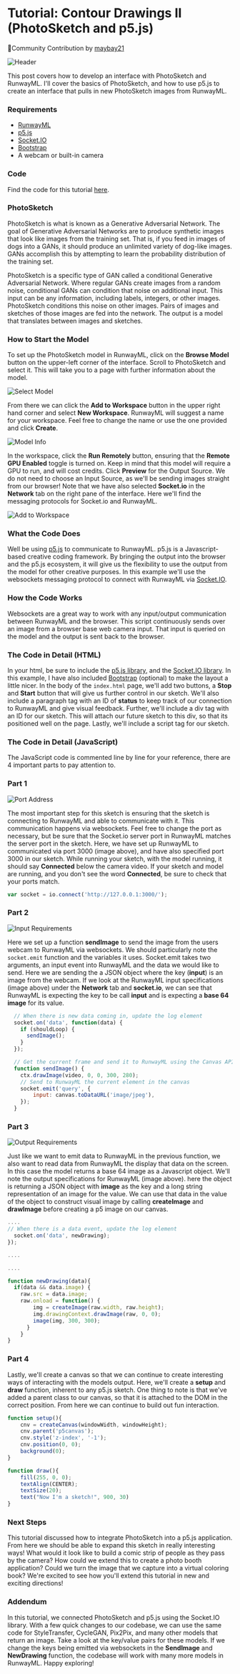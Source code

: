
# Tutorial: Contour Drawings II (PhotoSketch and p5.js)

🎉Community Contribution by [maybay21](https://github.com/maybay21)

![Header](assets/images/tutorials/tutorial_p5_photosketch/header.png)

This post covers how to develop an interface with PhotoSketch and RunwayML. I'll cover the basics of  PhotoSketch, and how to use p5.js to create an interface that pulls in new PhotoSketch images from RunwayML.

### Requirements
- [RunwayML](https://runwayml.com/)
- [p5.js](https://p5js.org/download/)
- [Socket.IO](https://socket.io)
- [Bootstrap](https://getbootstrap.com/) 
- A webcam or built-in camera

### Code
Find the code for this tutorial [here](https://github.com/runwayml/p5js/tree/master/PhotoSketch/PhotoSketch_Websockets).

### PhotoSketch
PhotoSketch is what is known as a Generative Adversarial Network. The goal of Generative Adversarial Networks are to produce synthetic  images that look like images from the training set. That is, if you feed in images of dogs into a GANs, it should produce an unlimited variety of dog-like images. GANs accomplish this by attempting to learn the probability distribution of the training set.

PhotoSketch is a specific type of GAN called a conditional Generative Adversarial Network. Where regular GANs create images from a random noise, conditional GANs can condition that noise on additional input. This input can be any information, including labels, integers, or other images. PhotoSketch conditions this noise on other images. Pairs of images and sketches of those images are fed into the network. The output is a model that translates between images and sketches.

### How to Start the Model
To set up the PhotoSketch model in RunwayML, click on the **Browse Model** button on the upper-left corner of the interface. Scroll to PhotoSketch and select it. This will take you to a page with further information about the model. 

![Select Model](assets/images/tutorials/tutorial_p5_photosketch/selection.png)

From there we can click the **Add to Workspace** button in the upper right hand corner and select **New Workspace**. RunwayML will suggest a name for your workspace. Feel free to change the name or use the one provided and click **Create**. 

![Model Info](assets/images/tutorials/tutorial_p5_photosketch/info.png)

In the workspace, click the **Run Remotely** button, ensuring that the **Remote GPU Enabled** toggle is turned on. Keep in mind that this model will require a GPU to run, and will cost credits. Click **Preview** for the Output Source. We do not need to choose an Input Source, as we'll be sending images straight from our browser! Note that we have also selected **Socket.io** in the **Network** tab on the right pane of the interface. Here we'll find the messaging protocols for Socket.io and RunwayML.


![Add to Workspace](assets/images/tutorials/tutorial_p5_photosketch/interface.png)

### What the Code Does
Well be using [p5.js](https://p5js.org) to communicate to RunwayML. p5.js is a Javascript-based creative coding framework. By bringing the output into the browser and the p5.js ecosystem, it will give us the flexibility to use the output from the model for other creative purposes. In this example we'll use the websockets messaging protocol to connect with RunwayML via [Socket.IO](https://socket.io/).

### How the Code Works
Websockets are a great way to work with any input/output communication between RunwayML and the browser. This script continuously sends over an image from a browser base web camera input. That input is queried on the model and the output is sent back to the browser.

### The Code in Detail (HTML)
In your html, be sure to include the [p5.js library](https://p5js.org/download/), and the [Socket.IO library](https://socket.io/). In this example, I have also included [Bootstrap](https://getbootstrap.com/) (optional) to make the layout a little nicer. In the body of the `index.html` page, we'll add two buttons, a **Stop** and **Start** button that will give us further control in our sketch. We'll also include a paragraph tag with an ID of **status** to keep track of our connection to RunwayML and give visual feedback. Further, we'll include a div tag with an ID for our sketch. This will attach our future sketch to this div, so that its positioned well on the page. Lastly, we'll include a script tag for our sketch.

### The Code in Detail (JavaScript)
The JavaScript code is commented line by line for your reference, there are 4 important parts to pay attention to.  

### Part 1

![Port Address](assets/images/tutorials/tutorial_p5_photosketch/port.png)


The most important step for this sketch is ensuring that the sketch is connecting to RunwayML and able to communicate with it. This communication happens via websockets. Feel free to change the port as necessary, but be sure that the Socket.io server port in RunwayML matches the server port in the sketch. Here, we have set up RunwayML to communicated via port 3000 (image above), and have also specified port 3000 in our sketch. While running your sketch, with the model running, it should say **Connected** below the camera video. If your sketch and model are running, and you don't see the word **Connected**, be sure to check that your ports match.

```js
var socket = io.connect('http://127.0.0.1:3000/');
```


### Part 2
![Input Requirements](assets/images/tutorials/tutorial_p5_photosketch/input.png)

Here we set up a function **sendImage** to send the image from the users webcam to RunwayML via websockets. We should particularly note the `socket.emit` function and the variables it uses. Socket.emit takes two arguments, an input event into RunwayML and the data we would like to send. Here we are sending the a JSON object where the key (**input**) is an image from the webcam. If we look at the RunwayML input specifications (image above) under the **Network** tab and **socket.io**, we can see that RunwayML is expecting the key to be call **input** and is expecting a **base 64 image** for its value.

```js
  // When there is new data coming in, update the log element
  socket.on('data', function(data) {
    if (shouldLoop) {
      sendImage();
    }
  });

  // Get the current frame and send it to RunwayML using the Canvas API
  function sendImage() {
    ctx.drawImage(video, 0, 0, 300, 280);
    // Send to RunwayML the current element in the canvas
    socket.emit('query', {
        input: canvas.toDataURL('image/jpeg'),
    });
  }
```
  
### Part 3

![Output Requirements](assets/images/tutorials/tutorial_p5_photosketch/output.png)

Just like we want to emit data to RunwayML in the previous function, we also want to read data from RunwayML the display that data on the screen. In this case the model returns a base 64 image as a Javascript object. We'll note the output specifications for RunwayML (image above). here the object is returning a JSON object with **image** as the key and a long string representation of an image for the value. We can use that data in the value of the object to construct visual image by calling **createImage** and **drawImage** before creating a p5 image on our canvas.
```js  
....
// When there is a data event, update the log element
  socket.on('data', newDrawing);
});

....

....

function newDrawing(data){
  if(data && data.image) {
    raw.src = data.image;
    raw.onload = function() {
        img = createImage(raw.width, raw.height);
        img.drawingContext.drawImage(raw, 0, 0);
        image(img, 300, 300); 
      }
    }
}
```

### Part 4
Lastly, we'll create a canvas so that we can continue to create interesting ways of interacting with the models output. Here, we'll create a **setup** and **draw** function, inherent to any p5.js sketch. One thing to note is that we've added a parent class to our canvas, so that it is attached to the DOM in the correct position. From here we can continue to build out fun interaction.
```js
function setup(){
    cnv = createCanvas(windowWidth, windowHeight);
    cnv.parent('p5canvas');
    cnv.style('z-index', '-1');
    cnv.position(0, 0);
    background(0);
}

function draw(){
    fill(255, 0, 0);
    textAlign(CENTER);
    textSize(20);
    text("Now I'm a sketch!", 900, 30)
}
```

### Next Steps
This tutorial discussed how to integrate PhotoSketch into a p5.js application. From here we should be able to expand this sketch in really interesting ways! What would it look like to build a comic strip of people as they pass by the camera? How could we extend this to create a photo booth application? Could we turn the image that we capture into a virtual coloring book? We're excited to see how you'll extend this tutorial in new and exciting directions! 

### Addendum
In this tutorial, we connected PhotoSketch and p5.js using the Socket.IO library. With a few quick changes to our codebase, we can use the same code for StyleTransfer, CycleGAN, Pix2Pix, and many other models that return an image. Take a look at the key/value pairs for these models. If we change the keys being emitted via websockets in the **SendImage** and **NewDrawing** function, the codebase will work with many more models in RunwayML. Happy exploring!
